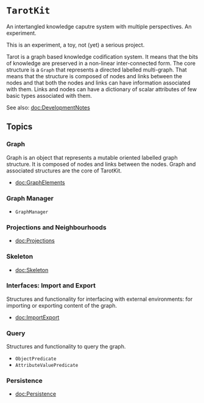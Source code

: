 # ``TarotKit``

An intertangled knowledge caputre system with multiple perspectives. An
experiment.

This is an experiment, a toy, not (yet) a serious project.

Tarot is a graph based knowledge codification system. It means that the
bits of knowledge are preserved in a non-linear inter-connected form. The core
structure is a ``Graph`` that represents a directed labelled multi-graph.
That means that the structure is composed of nodes and links between the nodes
and that both the nodes and links can have information associated with them.
Links and nodes can have a dictionary of scalar attributes of few basic types
associated with them.

See also: <doc:DevelopmentNotes>


## Topics

### Graph

Graph is an object that represents a mutable oriented labelled graph structure.
It is composed of nodes and links between the nodes. Graph and
associated structures are the core of TarotKit.

- <doc:GraphElements>

### Graph Manager


- ``GraphManager``


### Projections and Neighbourhoods

- <doc:Projections>

### Skeleton

- <doc:Skeleton>


### Interfaces: Import and Export

Structures and functionality for interfacing with external environments: for
importing or exporting content of the graph.

- <doc:ImportExport>


### Query

Structures and functionality to query the graph.

- ``ObjectPredicate``
- ``AttributeValuePredicate``

### Persistence

- <doc:Persistence>

